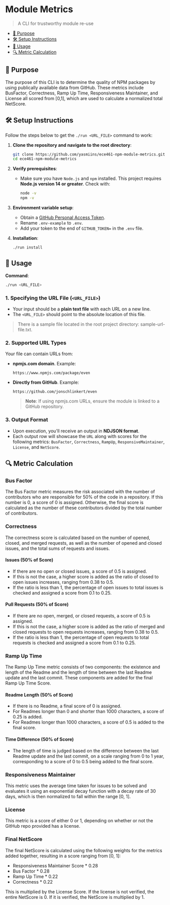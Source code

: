 # Module Metrics

> A CLI for trustworthy module re-use

<!-- toc -->
- [🎯 Purpose](#-purpose)
- [🛠 Setup Instructions](#-setup-instructions)
- [📖 Usage](#-usage)
- [🔍 Metric Calculation](#-metric-calculation)
<!-- tocstop -->

## 🎯 Purpose
The purpose of this CLI is to determine the quality of NPM packages by using publically available data from GitHub. These metrics include BusFactor, Correctness, Ramp Up Time, Responsiveness Maintainer, and License all scored from [0,1], which are used to calculate a normalized total NetScore.

## 🛠 Setup Instructions
Follow the steps below to get the `./run <URL_FILE>` command to work:

1. **Clone the repository and navigate to the root directory**:
    ```bash
    git clone https://github.com/yasmiins/ece461-npm-module-metrics.git
    cd ece461-npm-module-metrics
    ```

2. **Verify prerequisites**:
    - Make sure you have `Node.js` and `npm` installed. This project requires **Node.js version 14 or greater**. Check with:
        ```bash
        node -v
        npm -v
        ```

3. **Environment variable setup**:
    - Obtain a [GitHub Personal Access Token](https://docs.github.com/en/authentication/keeping-your-account-and-data-secure/managing-your-personal-access-tokens#creating-a-personal-access-token-classic).
    - Rename `.env-example` to `.env`.
    - Add your token to the end of `GITHUB_TOKEN=` in the `.env` file.

4. **Installation**:
    ```bash
    ./run install
    ```
## 🚀 Usage

**Command**:

```bash
./run <URL_FILE>
```

### 1. Specifying the URL File (`<URL_FILE>`)

- Your input should be a **plain text file** with each URL on a new line.
- The `<URL_FILE>` should point to the absolute location of this file.
> There is a sample file located in the root project directory: sample-url-file.txt. 
### 2. Supported URL Types

Your file can contain URLs from:

- **npmjs.com domain**. Example:
    ```
    https://www.npmjs.com/package/even
    ```
- **Directly from GitHub**. Example:
    ```plaintext
    https://github.com/jonschlinkert/even
    ```

    > **Note**: If using npmjs.com URLs, ensure the module is linked to a GitHub repository.

### 3. Output Format

- Upon execution, you'll receive an output in **NDJSON format**.
- Each output row will showcase the `URL` along with scores for the following metrics: `BusFactor`, `Correctness`, `RampUp`, `ResponsiveMaintainer`, `License`, and `NetScore`.


## 🔍 Metric Calculation

### Bus Factor
The Bus Factor metric measures the risk associated with the number of contributors who are responsible for 50% of the code in a repository. If this number is 0, a score of 0 is assigned. Otherwise, the final score is calculated as the number of these contributors divided by the total number of contributors.

### Correctness
The correctness score is calculated based on the number of opened, closed, and merged requests, as well as the number of opened and closed issues, and the total sums of requests and issues.

#### Issues (50% of Score)
- If there are no open or closed issues, a score of 0.5 is assigned.
- If this is not the case, a higher score is added as the ratio of closed to open issues increases, ranging from 0.38 to 0.5.
- If the ratio is less than 1, the percentage of open issues to total issues is checked and assigned a score from 0.1 to 0.25.

#### Pull Requests (50% of Score)
- If there are no open, merged, or closed requests, a score of 0.5 is assigned.
- If this is not the case, a higher score is added as the ratio of merged and closed requests to open requests increases, ranging from 0.38 to 0.5.
- If the ratio is less than 1, the percentage of open requests to total requests is checked and assigned a score from 0.1 to 0.25.

### Ramp Up Time
The Ramp Up Time metric consists of two components: the existence and length of the Readme and the length of time between the last Readme update and the last commit. These components are added for the final Ramp Up Time Score.

#### Readme Length (50% of Score)
- If there is no Readme, a final score of 0 is assigned.
- For Readmes longer than 0 and shorter than 1000 characters, a score of 0.25 is added.
- For Readmes longer than 1000 characters, a score of 0.5 is added to the final score.

#### Time Difference (50% of Score)
- The length of time is judged based on the difference between the last Readme update and the last commit, on a scale ranging from 0 to 1 year, corresponding to a score of 0 to 0.5 being added to the final score.

### Responsiveness Maintainer
This metric uses the average time taken for issues to be solved and evaluates it using an exponential decay function with a decay rate of 30 days, which is then normalized to fall within the range [0, 1].

### License
This metric is a score of either 0 or 1, depending on whether or not the GitHub repo provided has a license.

### Final NetScore
The final NetScore is calculated using the following weights for the metrics added together, resulting in a score ranging from [0, 1]:
- Responsiveness Maintainer Score * 0.28
- Bus Factor * 0.28
- Ramp Up Time * 0.22
- Correctness * 0.22

This is multiplied by the License Score. If the license is not verified, the entire NetScore is 0. If it is verified, the NetScore is multiplied by 1.
